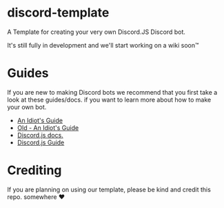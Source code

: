 # discord-template
A Template for creating your very own Discord.JS Discord bot.

It's still fully in development and we'll start working on a wiki soon:tm:

# Guides
If you are new to making Discord bots we recommend that you first take a look at these guides/docs. if you want to learn more about how to make your own bot.

- [An Idiot's Guide](https://anidiots.guide/)
- [Old - An Idiot's Guide](https://legacy.gitbook.com/book/anidiotsguide_old/discord-js-bot-guide)
- [Discord.js docs.](https://discord.js.org/#/docs/main/stable/general/welcome)
- [Discord.js Guide](https://discordjs.guide/#/)

# Crediting
If you are planning on using our template, please be kind and credit this repo. somewhere :heart:

